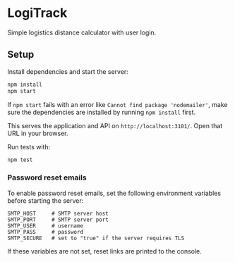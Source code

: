 # LogiTrack

Simple logistics distance calculator with user login.

## Setup

Install dependencies and start the server:

```bash
npm install
npm start
```

If `npm start` fails with an error like `Cannot find package 'nodemailer'`, make sure
the dependencies are installed by running `npm install` first.

This serves the application and API on `http://localhost:3101/`. Open that URL in your browser.

Run tests with:

```bash
npm test
```

### Password reset emails

To enable password reset emails, set the following environment variables before
starting the server:

```
SMTP_HOST     # SMTP server host
SMTP_PORT     # SMTP server port
SMTP_USER     # username
SMTP_PASS     # password
SMTP_SECURE   # set to "true" if the server requires TLS
```
If these variables are not set, reset links are printed to the console.

